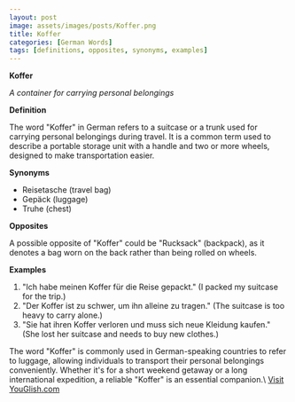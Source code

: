 ```yaml
---
layout: post
image: assets/images/posts/Koffer.png
title: Koffer
categories: [German Words]
tags: [definitions, opposites, synonyms, examples]
---
```


**Koffer**

*A container for carrying personal belongings*

**Definition**

The word "Koffer" in German refers to a suitcase or a trunk used for carrying personal belongings during travel. It is a common term used to describe a portable storage unit with a handle and two or more wheels, designed to make transportation easier.

**Synonyms**

- Reisetasche (travel bag)
- Gepäck (luggage)
- Truhe (chest)

**Opposites**

A possible opposite of "Koffer" could be "Rucksack" (backpack), as it denotes a bag worn on the back rather than being rolled on wheels.

**Examples**

1. "Ich habe meinen Koffer für die Reise gepackt." (I packed my suitcase for the trip.)
2. "Der Koffer ist zu schwer, um ihn alleine zu tragen." (The suitcase is too heavy to carry alone.)
3. "Sie hat ihren Koffer verloren und muss sich neue Kleidung kaufen." (She lost her suitcase and needs to buy new clothes.)

The word "Koffer" is commonly used in German-speaking countries to refer to luggage, allowing individuals to transport their personal belongings conveniently. Whether it's for a short weekend getaway or a long international expedition, a reliable "Koffer" is an essential companion.\ <a id="yg-widget-0" class="youglish-widget" data-query="Koffer" data-lang="german" data-components="8412" data-auto-start="0" data-bkg-color="theme_light" data-title="How%20to%20pronounce%20Koffer%20in%20German"  rel="nofollow" href="https://youglish.com">Visit YouGlish.com</a><script async src="https://youglish.com/public/emb/widget.js" charset="utf-8"></script>